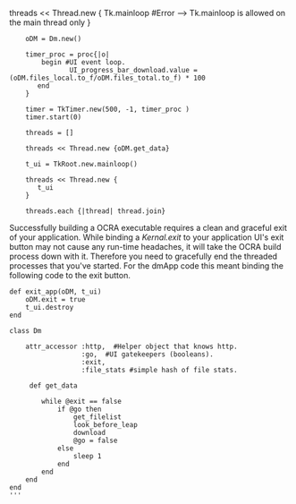  threads << Thread.new {
        Tk.mainloop   #Error --> Tk.mainloop is allowed on the main thread only
    }





```   
    oDM = Dm.new()

    timer_proc = proc{|o|
        begin #UI event loop.
               UI_progress_bar_download.value = (oDM.files_local.to_f/oDM.files_total.to_f) * 100
       end
    }

    timer = TkTimer.new(500, -1, timer_proc )
    timer.start(0)

    threads = []

    threads << Thread.new {oDM.get_data}

    t_ui = TkRoot.new.mainloop()

    threads << Thread.new {
       t_ui
    }

    threads.each {|thread| thread.join}
```

Successfully building a OCRA executable requires a clean and graceful exit of your application. While binding a *Kernal.exit* to your application UI's exit button may not cause any run-time headaches, it will take the OCRA build process down with it. Therefore you need to gracefully end the threaded processes that you've started. For the dmApp code this meant binding the following code to the exit button.

```
def exit_app(oDM, t_ui)
    oDM.exit = true
    t_ui.destroy
end
```


```
class Dm

    attr_accessor :http,  #Helper object that knows http.
                  :go,  #UI gatekeepers (booleans).
                  :exit,
                  :file_stats #simple hash of file stats.
                  
     def get_data

        while @exit == false
            if @go then
                get_filelist
                look_before_leap
                download
                @go = false
            else
                sleep 1 
            end
        end
    end
end
'''
